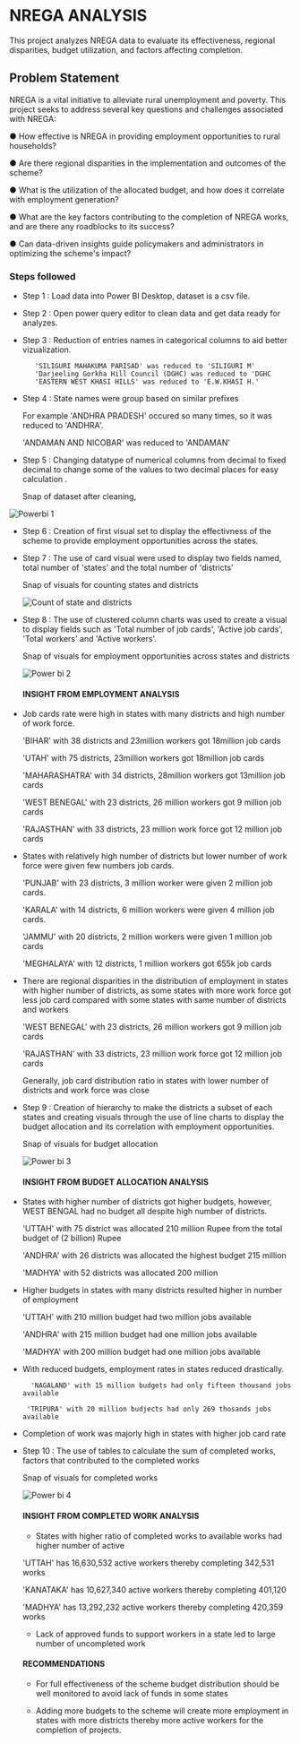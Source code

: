 # NREGA ANALYSIS

This project analyzes NREGA data to evaluate its effectiveness, regional disparities, budget utilization, and factors affecting completion.

## Problem Statement

NREGA is a vital initiative to alleviate rural unemployment and poverty. This project seeks to address 
several key questions and challenges associated with NREGA:

● How effective is NREGA in providing employment opportunities to rural households?

● Are there regional disparities in the implementation and outcomes of the scheme?

● What is the utilization of the allocated budget, and how does it correlate with 
employment generation?

● What are the key factors contributing to the completion of NREGA works, and are there 
any roadblocks to its success?

● Can data-driven insights guide policymakers and administrators in optimizing the 
scheme's impact?

### Steps followed 

- Step 1 : Load data into Power BI Desktop, dataset is a csv file.

- Step 2 : Open power query editor to clean data and get data ready for analyzes.

- Step 3 : Reduction of entries names in categorical columns to aid better vizualization.
  
         'SILIGURI MAHAKUMA PARISAD' was reduced to 'SILIGURI M'
         'Darjeeling Gorkha Hill Council (DGHC) was reduced to 'DGHC
         'EASTERN WEST KHASI HILLS' was reduced to 'E.W.KHASI H.'
        
- Step 4 : State names were group based on similar prefixes
  
     For example 'ANDHRA PRADESH' occured so many times, so it was reduced to 'ANDHRA'.
  
     'ANDAMAN AND NICOBAR' was reduced to 'ANDAMAN'
  
- Step 5 : Changing datatype of numerical columns from decimal to fixed decimal to change some of the values to two decimal places for easy calculation .

  Snap of dataset after cleaning,

![Powerbi 1](https://github.com/daodu-tobi/Nrega-Analysis--Power-Bi/assets/145832039/c2b9e08d-6587-432d-9732-65987958befa)

- Step 6 : Creation of first visual set to display the effectivness of the scheme to provide employment opportunities across the states.

- Step 7 : The use of card visual were used to display two fields named, total number of 'states' and the total number of 'districts'

  Snap of visuals for counting states and districts

  ![Count of state and districts](https://github.com/daodu-tobi/Nrega-Analysis--Power-Bi/assets/145832039/c0da95aa-98ac-4bac-bc90-2f9997b53b70)

   
- Step 8 : The use of clustered column charts was used to create a visual to display fields such as 'Total number of job cards', 'Active job cards', 'Total workers' and 'Active workers'.

   Snap of visuals for employment opportunities across states and districts

   ![Power bi 2](https://github.com/daodu-tobi/Nrega-Analysis--Power-Bi/assets/145832039/6ff65698-305c-4e0f-994f-bcf4d1a420ad)

   #### INSIGHT FROM EMPLOYMENT ANALYSIS 

- Job cards rate were high in states with many districts and high number of work force.

   'BIHAR' with 38 districts and 23million workers got 18million job cards

   'UTAH' with 75 districts, 23million workers got 18million job cards

   'MAHARASHATRA' with 34 districts, 28million workers got 13million job cards

   'WEST BENEGAL' with 23 districts, 26 million workers got  9 million job cards

   'RAJASTHAN' with 33 districts, 23 million work force got 12 million job cards

- States with relatively high number of districts but lower number of work force were given few numbers job cards.

  'PUNJAB' with 23 districts, 3 million worker were given 2 million job cards.

  'KARALA' with 14 districts, 6 million workers were given 4 million job cards.

  'JAMMU' with 20 districts, 2 million workers were given 1 million job cards

  'MEGHALAYA' with 12 districts, 1 million workers got 655k job cards
 
- There are regional disparities in the distribution of employment in states with higher number of districts, as some states with more work force got less job card compared with some states with same number of districts and workers
    
  'WEST BENEGAL' with 23 districts, 26 million workers got  9 million job cards

  'RAJASTHAN' with 33 districts, 23 million work force got 12 million job cards

  Generally, job card distribution ratio in states with lower number of districts and work force was close

- Step 9 : Creation of hierarchy to make the districts a subset of each states and creating visuals through the use of line charts to display the budget allocation and its correlation with employment opportunities.

  Snap of visuals for budget allocation

  ![Power bi 3](https://github.com/daodu-tobi/Nrega-Analysis--Power-Bi/assets/145832039/23676f71-6b81-48b2-a885-c0c5f1612af4)

   #### INSIGHT FROM BUDGET ALLOCATION ANALYSIS
   
 - States with higher number of districts got higher budgets, however, WEST BENGAL had no budget all despite high number of districts.

      'UTTAH' with 75 district was allocated 210 million Rupee  from the total budget of (2 billion) Rupee 

      'ANDHRA' with 26 districts was allocated the highest budget 215 million

      'MADHYA' with 52 districts was allocated 200 million

 - Higher budgets in states with many districts resulted higher in number of employment

      'UTTAH' with 210 million budget had two million jobs available

      'ANDHRA' with 215 million budget had one million jobs available

      'MADHYA' with 200 million budget had one million jobs available

- With reduced budgets, employment rates in states reduced drastically.

        'NAGALAND' with 15 million budgets had only fifteen thousand jobs available
   
       'TRIPURA' with 20 million budjects had only 269 thosands jobs available

 - Completion of work was majorly high in states with higher job card rate
    

- Step 10 : The use of tables to calculate the sum of completed works, factors that contributed to the completed works
   
   Snap of visuals for completed works

   ![Power bi 4](https://github.com/daodu-tobi/Nrega-Analysis--Power-Bi/assets/145832039/17452cb4-3b3f-4bab-a8a3-557aced91ada)
  

   #### INSIGHT FROM COMPLETED WORK ANALYSIS

  - States with higher ratio of completed works to available works had higher number of active
 
  'UTTAH' has 16,630,532 active workers thereby completing 342,531 works

  'KANATAKA' has 10,627,340 active workers thereby completing 401,120

  'MADHYA' has 13,292,232 active workers thereby completing 420,359 works
  
  - Lack of approved funds to support workers in a state led to large number of uncompleted work



  #### RECOMMENDATIONS

  - For full effectiveness of the scheme budget distribution should be well monitored to avoid lack of funds in some states

  - Adding more budgets to the scheme will create more employment in states with more districts thereby more active workers for the completion of projects.

